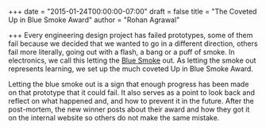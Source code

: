 +++
date = "2015-01-24T00:00:00-07:00"
draft = false
title = "The Coveted Up in Blue Smoke Award"
author = "Rohan Agrawal"

+++
Every engineering design project has failed prototypes, some of them fail because we decided that we wanted to go in a different direction, others fail more literally, going out with a flash, a bang or a puff of smoke. In electronics, we call this letting the [Blue Smoke](http://en.wikipedia.org/wiki/Magic_smoke) out. As letting the smoke out represents learning, we set up the much coveted Up in Blue Smoke Award.

Letting the blue smoke out is a sign that enough progress has been made on that prototype that it could fail. It also serves as a point to look back and reflect on what happened and, and how to prevent it in the future. After the post-mortem, the new winner posts about their award and how they got it on the internal website so others do not make the same mistake. 